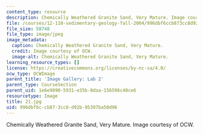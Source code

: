 ```yaml
---
content_type: resource
description: Chemically Weathered Granite Sand, Very Mature. Image courtesy of OCW.
file: /courses/12-110-sedimentary-geology-fall-2004/996dbf6ccb873cc8d92b95397ba50d96_21.jpg
file_size: 58748
file_type: image/jpeg
image_metadata:
  caption: Chemically Weathered Granite Sand, Very Mature.
  credit: Image courtesy of OCW.
  image-alt: Chemically Weathered Granite Sand, Very Mature.
learning_resource_types: []
license: https://creativecommons.org/licenses/by-nc-sa/4.0/
ocw_type: OCWImage
parent_title: 'Image Gallery: Lab 2'
parent_type: CourseSection
parent_uid: 1e6e9890-5931-e35b-0daa-156596c40ce6
resourcetype: Image
title: 21.jpg
uid: 996dbf6c-cb87-3cc8-d92b-95397ba50d96
---
```

Chemically Weathered Granite Sand, Very Mature. Image courtesy of OCW.